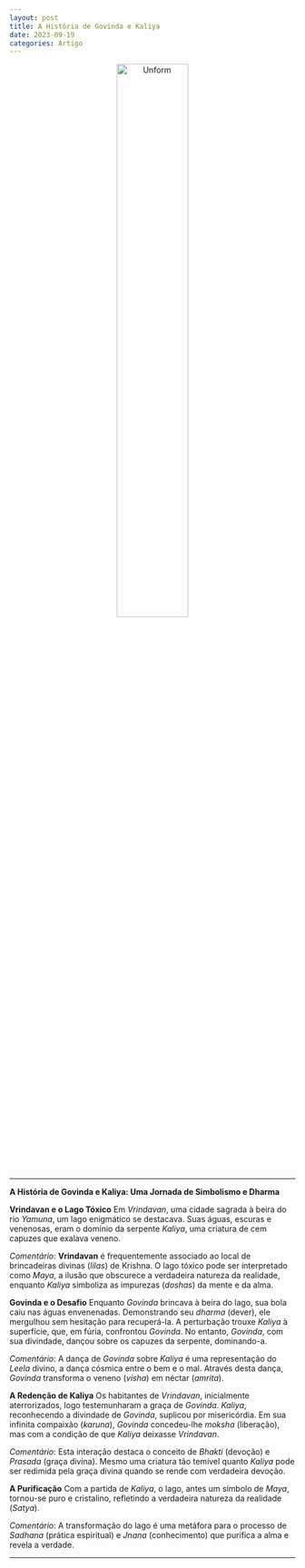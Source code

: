```yaml
---
layout: post
title: A História de Govinda e Kaliya
date: 2023-09-19
categories: Artigo
---
```


<p align="center">
<img src="{{ site.baseurl }}/images/2023-09-19-A-Historia-de-Govinda-e-Kaliya.jpeg" height="50%" width="50%" alt="Unform" />
</p>

---

**A História de Govinda e Kaliya: Uma Jornada de Simbolismo e Dharma**

**Vrindavan e o Lago Tóxico**
Em *Vrindavan*, uma cidade sagrada à beira do rio *Yamuna*, um lago enigmático se destacava. Suas águas, escuras e venenosas, eram o domínio da serpente *Kaliya*, uma criatura de cem capuzes que exalava veneno.

*Comentário*: **Vrindavan** é frequentemente associado ao local de brincadeiras divinas (*lilas*) de Krishna. O lago tóxico pode ser interpretado como *Maya*, a ilusão que obscurece a verdadeira natureza da realidade, enquanto *Kaliya* simboliza as impurezas (*doshas*) da mente e da alma.

**Govinda e o Desafio**
Enquanto *Govinda* brincava à beira do lago, sua bola caiu nas águas envenenadas. Demonstrando seu *dharma* (dever), ele mergulhou sem hesitação para recuperá-la. A perturbação trouxe *Kaliya* à superfície, que, em fúria, confrontou *Govinda*. No entanto, *Govinda*, com sua divindade, dançou sobre os capuzes da serpente, dominando-a.

*Comentário*: A dança de *Govinda* sobre *Kaliya* é uma representação do *Leela* divino, a dança cósmica entre o bem e o mal. Através desta dança, *Govinda* transforma o veneno (*visha*) em néctar (*amrita*).

**A Redenção de Kaliya**
Os habitantes de *Vrindavan*, inicialmente aterrorizados, logo testemunharam a graça de *Govinda*. *Kaliya*, reconhecendo a divindade de *Govinda*, suplicou por misericórdia. Em sua infinita compaixão (*karuna*), *Govinda* concedeu-lhe *moksha* (liberação), mas com a condição de que *Kaliya* deixasse *Vrindavan*.

*Comentário*: Esta interação destaca o conceito de *Bhakti* (devoção) e *Prasada* (graça divina). Mesmo uma criatura tão temível quanto *Kaliya* pode ser redimida pela graça divina quando se rende com verdadeira devoção.

**A Purificação**
Com a partida de *Kaliya*, o lago, antes um símbolo de *Maya*, tornou-se puro e cristalino, refletindo a verdadeira natureza da realidade (*Satya*).

*Comentário*: A transformação do lago é uma metáfora para o processo de *Sadhana* (prática espiritual) e *Jnana* (conhecimento) que purifica a alma e revela a verdade.

---
